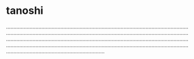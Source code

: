 # tanoshi

...................................................................................................................................................................................................................................................................................................................................................................................................................................................................................................................................................................................